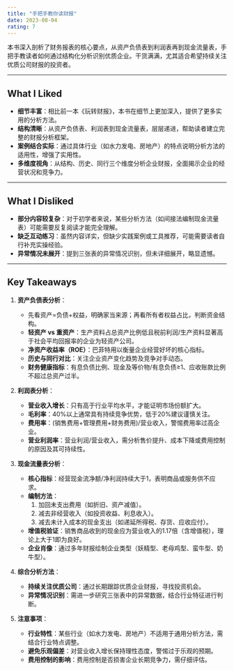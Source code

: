 ```yaml
---
title: "手把手教你读财报"
date: 2023-08-04
rating: 7
---
```

本书深入剖析了财务报表的核心要点，从资产负债表到利润表再到现金流量表，手把手教读者如何通过结构化分析识别优质企业。干货满满，尤其适合希望持续关注优质公司财报的投资者。


<!--more-->

---

## What I Liked

- **细节丰富**：相比前一本《玩转财报》，本书在细节上更加深入，提供了更多实用的分析方法。
- **结构清晰**：从资产负债表、利润表到现金流量表，层层递进，帮助读者建立完整的财报分析框架。
- **案例结合实际**：通过具体行业（如水力发电、房地产）的特点说明分析方法的适用性，增强了实用性。
- **多维度视角**：从结构、历史、同行三个维度分析企业财报，全面揭示企业的经营状况和竞争力。

---

## What I Disliked

- **部分内容较复杂**：对于初学者来说，某些分析方法（如间接法编制现金流量表）可能需要反复阅读才能完全理解。
- **缺乏互动练习**：虽然内容详实，但缺少实践案例或工具推荐，可能需要读者自行补充实操经验。
- **异常情况未展开**：提到三张表的异常情况识别，但未详细展开，略显遗憾。

---

## Key Takeaways

1. **资产负债表分析**：
   - 先看资产=负债+权益，明确家当来源；再看所有者权益占比，判断资金结构。
   - **轻资产 vs 重资产**：生产资料占总资产比例低且税前利润/生产资料显著高于社会平均回报率的企业为轻资产公司。
   - **净资产收益率（ROE）**：巴菲特用以衡量企业经营好坏的核心指标。
   - **历史与同行对比**：关注企业资产变化趋势及竞争对手动态。
   - **财务健康指标**：有息负债比例、现金及等价物/有息负债≥1、应收账款比例不超过总资产过半。

2. **利润表分析**：
   - **营业收入增长**：只有高于行业平均水平，才能证明市场份额扩大。
   - **毛利率**：40%以上通常具有持续竞争优势，低于20%建议谨慎关注。
   - **费用率**：(销售费用+管理费用+财务费用)/营业收入，警惕费用率过高企业。
   - **营业利润率**：营业利润/营业收入，需分析售价提升、成本下降或费用控制的原因及其可持续性。

3. **现金流量表分析**：
   - **核心指标**：经营现金流净额/净利润持续大于1，表明商品或服务供不应求。
   - **编制方法**：
     1. 加回未支出费用（如折旧、资产减值）。
     2. 减去非经营收入（如投资收益、利息收入）。
     3. 减去未计入成本的现金支出（如递延所得税、存货、应收应付）。
   - **增值税验证**：销售商品收到的现金应为营业收入的1.17倍（含增值税），理论上大于1即为良好。
   - **企业肖像**：通过多年财报绘制企业类型（妖精型、老母鸡型、蛮牛型、奶牛型）。

4. **综合分析方法**：
   - **持续关注优质公司**：通过长期跟踪优质企业财报，寻找投资机会。
   - **异常情况识别**：需进一步研究三张表中的异常数据，结合行业特征进行判断。

5. **注意事项**：
   - **行业特性**：某些行业（如水力发电、房地产）不适用于通用分析方法，需结合行业特点调整。
   - **避免乐观偏差**：对营业收入增长保持理性态度，警惕过于乐观的预期。
   - **费用控制的影响**：费用控制是否损害企业长期竞争力，需仔细评估。
